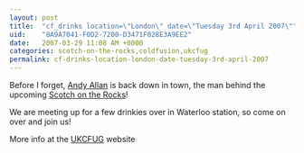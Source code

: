 ```yaml
---
layout: post
title:  "cf_drinks location=\"London\" date=\"Tuesday 3rd April 2007\""
uid:	"8A9A7041-F0D2-7200-D3471F028E3A9EE2"
date:   2007-03-29 11:08 AM +0000
categories: scotch-on-the-rocks,coldfusion,ukcfug
permalink: cf-drinks-location-london-date-tuesday-3rd-april-2007
---
```

Before I forget, <a href="http://www.creative-restraint.co.uk/blog/">Andy Allan</a> is back down in town, the man behind the upcoming <a href="http://scotch.scottishcfug.com/">Scotch on the Rocks</a>!

We are meeting up for a few drinkies over in Waterloo station, so come on over and join us!

More info at the <a href="http://www.ukcfug.org/index.cfm?objectid=996E3421-F1FF-921E-117E8AA3C24F0E9B">UKCFUG</a> website